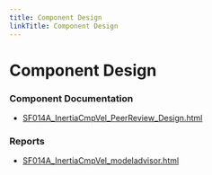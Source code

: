 ```yaml
---
title: Component Design
linkTitle: Component Design
---
```


# Component Design
### Component Documentation

- [SF014A_InertiaCmpVel_PeerReview_Design.html](Doc/SF014A_InertiaCmpVel_PeerReview_Design.html)

### Reports

- [SF014A_InertiaCmpVel_modeladvisor.html](Reports/SF014A_InertiaCmpVel_modeladvisor.html)

